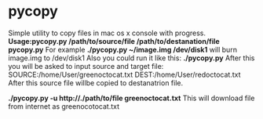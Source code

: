 # pycopy
Simple utility to copy files in mac os x console with progress.
<b>Usage:pycopy.py /path/to/source/file /path/to/destanation/file
      pycopy.py</b>
For example 
<b>./pycopy.py ~/image.img /dev/disk1</b>
will burn image.img to /dev/disk1
Also you could run it like this:
<b>./pycopy.py</b>
After this you will be asked to input source and target file:
SOURCE:/home/User/greenoctocat.txt
DEST:/home/User/redoctocat.txt
After this source file willbe copied to destanatrion file.

<b>./pycopy.py -u http://<domain>.<etension>/path/to/file greenoctocat.txt</b>
This will download file from internet as greenocotocat.txt

